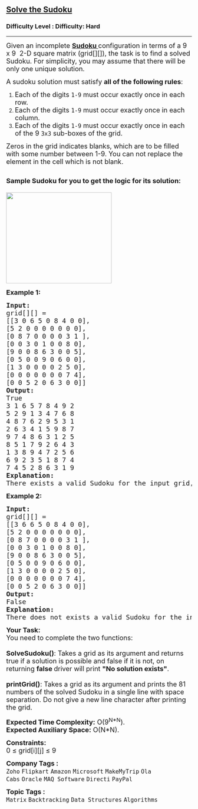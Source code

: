 <h2><a href="https://www.geeksforgeeks.org/problems/solve-the-sudoku-1587115621/1?page=20&sortBy=submissions">Solve the Sudoku</a></h2><h3>Difficulty Level : Difficulty: Hard</h3><hr><div class="problems_problem_content__Xm_eO"><p><span style="font-size: 18px;">Given an&nbsp;incomplete <a href="https://en.wikipedia.org/wiki/Sudoku"><strong>Sudoku&nbsp;</strong></a>configuration in terms of a 9 x 9 &nbsp;2-D square matrix (grid[][]), the task is to find a solved Sudoku. For simplicity, you may assume that there will be only one unique solution.</span></p>
<p><span style="font-size: 18px;">A sudoku solution must satisfy&nbsp;<strong>all of the following rules</strong>:</span></p>
<ol>
<li><span style="font-size: 18px;">Each of the digits&nbsp;<code>1-9</code>&nbsp;must occur exactly once in each row.</span></li>
<li><span style="font-size: 18px;">Each of the digits&nbsp;<code>1-9</code>&nbsp;must occur exactly once in each column.</span></li>
<li><span style="font-size: 18px;">Each of the digits&nbsp;<code>1-9</code>&nbsp;must occur exactly once in each of the 9&nbsp;<code>3x3</code>&nbsp;sub-boxes of the grid.</span></li>
</ol>
<p><span style="font-size: 18px;">Zeros in the grid indicates blanks, which are to be filled with some number between 1-9. You can not replace the element in the cell which is not blank. </span></p>
<p><br><span style="font-size: 18px;"><strong>Sample Sudoku for you to get the logic for its solution:</strong><br><br><img style="height: 247px; width: 286px;" src="https://contribute.geeksforgeeks.org/wp-content/uploads/sudoku.png" alt=""></span></p>
<p><strong><span style="font-size: 18px;">Example 1:</span></strong></p>
<pre><strong><span style="font-size: 18px;">Input:
</span></strong><span style="font-size: 18px;">grid[][] = 
[[3 0 6 5 0 8 4 0 0],
[5 2 0 0 0 0 0 0 0],
[0 8 7 0 0 0 0 3 1 ],</span>
<span style="font-size: 18px;">[0 0 3 0 1 0 0 8 0],
[9 0 0 8 6 3 0 0 5],
[0 5 0 0 9 0 6 0 0],
[1 3 0 0 0 0 2 5 0],
[0 0 0 0 0 0 0 7 4],
[0 0 5 2 0 6 3 0 0]]
<strong>Output:<br></strong>True
3 1 6 5 7 8 4 9 2
5 2 9 1 3 4 7 6 8
4 8 7 6 2 9 5 3 1
2 6 3 4 1 5 9 8 7
9 7 4 8 6 3 1 2 5
8 5 1 7 9 2 6 4 3
1 3 8 9 4 7 2 5 6
6 9 2 3 5 1 8 7 4
7 4 5 2 8 6 3 1 9<br><strong>Explanation:</strong> <br>There exists a valid Sudoku for the input grid, which is shown in output.
</span></pre>
<p><strong><span style="font-size: 18px;">Example 2:</span></strong></p>
<pre><strong><span style="font-size: 18px;">Input:
</span></strong><span style="font-size: 18px;">grid[][] = 
[[3 6 6 5 0 8 4 0 0],
[5 2 0 0 0 0 0 0 0],
[0 8 7 0 0 0 0 3 1 ],</span>
<span style="font-size: 18px;">[0 0 3 0 1 0 0 8 0],
[9 0 0 8 6 3 0 0 5],
[0 5 0 0 9 0 6 0 0],
[1 3 0 0 0 0 2 5 0],
[0 0 0 0 0 0 0 7 4],
[0 0 5 2 0 6 3 0 0]]
<strong>Output:<br></strong>False<br><strong>Explanation:</strong> <br>There does not exists a valid Sudoku for the input grid, since there are two 6s in the first row. Which cannot replaced.</span></pre>
<p><span style="font-size: 18px;"><strong>Your Task:</strong><br>You need to complete the two functions:<br><br></span><span style="font-size: 18px;"><strong>SolveSudoku()</strong>: Takes a grid as its argument and returns true if a solution is possible and false if it is not, on returning <strong>false </strong>driver will print <strong>"No solution exists"</strong>.<br><br><strong>printGrid()</strong>: Takes a grid as its argument and prints the 81 numbers of the solved Sudoku in a single line with space separation. Do not give a new line character after printing the grid.</span></p>
<p><span style="font-size: 18px;"><strong>Expected Time Complexity:</strong>&nbsp;O(9<sup>N*N</sup>).<br><strong>Expected Auxiliary Space:</strong>&nbsp;O(N*N).</span></p>
<p><span style="font-size: 18px;"><strong>Constraints:</strong><br>0 ≤ grid[i][j] ≤ 9</span></p></div><p><span style=font-size:18px><strong>Company Tags : </strong><br><code>Zoho</code>&nbsp;<code>Flipkart</code>&nbsp;<code>Amazon</code>&nbsp;<code>Microsoft</code>&nbsp;<code>MakeMyTrip</code>&nbsp;<code>Ola Cabs</code>&nbsp;<code>Oracle</code>&nbsp;<code>MAQ Software</code>&nbsp;<code>Directi</code>&nbsp;<code>PayPal</code>&nbsp;<br><p><span style=font-size:18px><strong>Topic Tags : </strong><br><code>Matrix</code>&nbsp;<code>Backtracking</code>&nbsp;<code>Data Structures</code>&nbsp;<code>Algorithms</code>&nbsp;